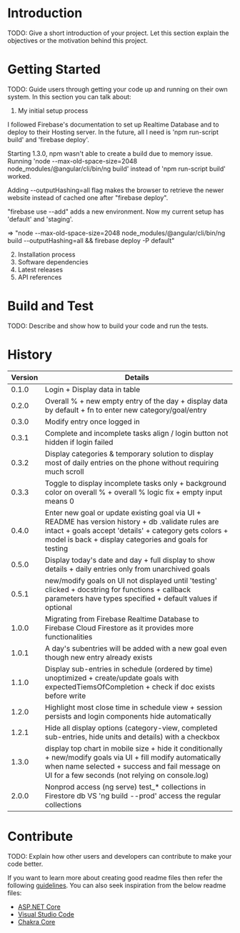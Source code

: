# Introduction 
TODO: Give a short introduction of your project. Let this section explain the objectives or the motivation behind this project. 

# Getting Started
TODO: Guide users through getting your code up and running on their own system. In this section you can talk about:

1.  My initial setup process

I followed Firebase's documentation to set up Realtime Database and to deploy to their Hosting server. In the future, 
all I need is 'npm run-script build' and 'firebase deploy'.

Starting 1.3.0, npm wasn't able to create a build due to memory issue. Running 'node --max-old-space-size=2048 node_modules/@angular/cli/bin/ng build'
instead of 'npm run-script build' worked.

Adding --outputHashing=all flag makes the browser to retrieve the newer website instead of cached one after "firebase
 deploy".

"firebase use --add" adds a new environment. Now my current setup has 'default' and 'staging'.

=> "node --max-old-space-size=2048 node_modules/@angular/cli/bin/ng build --outputHashing=all && firebase deploy -P
 default"

2.  Installation process
3.	Software dependencies
4.	Latest releases
5.	API references

# Build and Test
TODO: Describe and show how to build your code and run the tests. 

# History
Version | Details
--- | ---
0.1.0 | Login + Display data in table
0.2.0 | Overall % + new empty entry of the day + display data by default + fn to enter new category/goal/entry
0.3.0 | Modify entry once logged in
0.3.1 | Complete and incomplete tasks align / login button not hidden if login failed
0.3.2 | Display categories & temporary solution to display most of daily entries on the phone without requiring much scroll
0.3.3 | Toggle to display incomplete tasks only + background color on overall % + overall % logic fix + empty input means 0 
0.4.0 | Enter new goal or update existing goal via UI + README has version history + db .validate rules are intact + goals accept 'details' + category gets colors + model is back + display categories and goals for testing
0.5.0 | Display today's date and day + full display to show details + daily entries only from unarchived goals
0.5.1 | new/modify goals on UI not displayed until 'testing' clicked + docstring for functions + callback parameters have types specified + default values if optional
1.0.0 | Migrating from Firebase Realtime Database to Firebase Cloud Firestore as it provides more functionalities
1.0.1 | A day's subentries will be added with a new goal even though new entry already exists
1.1.0 | Display sub-entries in schedule (ordered by time) unoptimized + create/update goals with expectedTiemsOfCompletion + check if doc exists before write
1.2.0 | Highlight most close time in schedule view + session persists and login components hide automatically
1.2.1 | Hide all display options (category-view, completed sub-entries, hide units and details) with a checkbox
1.3.0 | display top chart in mobile size + hide it conditionally + new/modify goals via UI + fill modify automatically when name selected + success and fail message on UI for a few seconds (not relying on console.log)
2.0.0 | Nonprod access (ng serve) test_* collections in Firestore db VS 'ng build --prod' access the regular collections

# Contribute
TODO: Explain how other users and developers can contribute to make your code better. 

If you want to learn more about creating good readme files then refer the following [guidelines](https://docs.microsoft.com/en-us/azure/devops/repos/git/create-a-readme?view=azure-devops). You can also seek inspiration from the below readme files:
- [ASP.NET Core](https://github.com/aspnet/Home)
- [Visual Studio Code](https://github.com/Microsoft/vscode)
- [Chakra Core](https://github.com/Microsoft/ChakraCore)
